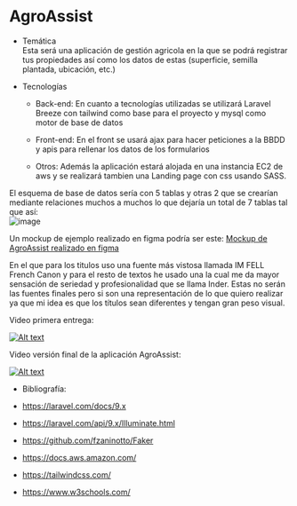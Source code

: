 # AgroAssist

* Temática  
Esta será una aplicación de gestión agricola en la que se podrá registrar tus propiedades así como los datos de estas (superficie, semilla plantada, ubicación, etc.)

* Tecnologías  

  - Back-end:
En cuanto a tecnologías utilizadas se utilizará Laravel Breeze con tailwind como base para el proyecto y mysql como motor de base de datos

  - Front-end:
En el front se usará ajax para hacer peticiones a la BBDD y apis para rellenar los datos de los formularios

  - Otros:
Además la aplicación estará alojada en una instancia EC2 de aws y se realizará tambien una Landing page con css usando SASS.

El esquema de base de datos sería con 5 tablas y otras 2 que se crearían mediante relaciones muchos a muchos lo que dejaría un total de 7 tablas tal que así:  
![image](https://user-images.githubusercontent.com/91052453/229483367-c651e23c-e943-4f7d-bac4-57b8983b82d6.png)

Un mockup de ejemplo realizado en figma podría ser este:
[Mockup de AgroAssist realizado en figma](https://www.figma.com/proto/MXfPyJoDNFJHGkmFlTsxDY/AgroAssist?node-id=1-2&scaling=min-zoom&page-id=0%3A1)

En el que para los titulos uso una fuente más vistosa llamada IM FELL French Canon y para el resto de textos he usado una la cual me da mayor sensación de seriedad y profesionalidad que se llama Inder. Estas no serán las fuentes finales pero si son una representación de lo que quiero realizar ya que mi idea es que los títulos sean diferentes y tengan gran peso visual. 

Video primera entrega:

[![Alt text](https://img.youtube.com/vi/q76D7-hXwvE/0.jpg)](https://www.youtube.com/watch?v=q76D7-hXwvE)

Video versión final de la aplicación AgroAssist:

[![Alt text](https://img.youtube.com/vi/aXa4JJ8gKHo/0.jpg)](https://www.youtube.com/watch?v=aXa4JJ8gKHo)

* Bibliografía:

- https://laravel.com/docs/9.x

- https://laravel.com/api/9.x/Illuminate.html

- https://github.com/fzaninotto/Faker

- https://docs.aws.amazon.com/

- https://tailwindcss.com/

- https://www.w3schools.com/
